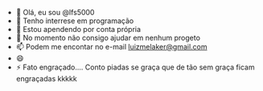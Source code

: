 - 👋 Olá, eu sou @lfs5000
- 👀 Tenho interrese em programação
- 🌱 Estou apendendo por conta própria
- 💞️ No momento não consigo ajudar em nenhum progeto
- 📫 Podem me encontar no e-mail luizmelaker@gmail.com
- 😄 
- ⚡ Fato engraçado.... Conto piadas se graça que de tão sem graça ficam engraçadas kkkkk

<!---
lfs5000/lfs5000 is a ✨ special ✨ repository because its `README.md` (this file) appears on your GitHub profile.
You can click the Preview link to take a look at your changes.
--->
